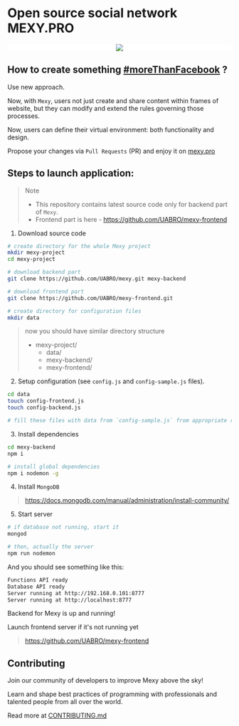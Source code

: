 # Open source social network MEXY.PRO

<div style="text-align:center;background:white;"><img src="https://raw.githubusercontent.com/UABRO/mexy-frontend/master/public/img/logo.png" style="max-height:200px"></div>

## How to create something [#moreThanFacebook](https://mexy.pro) ?

Use new approach.

Now, with `Mexy`, users not just create and share content within frames of website,
but they can modify and extend the rules governing those processes.

Now, users can define their virtual environment: both functionality and design.

Propose your changes via `Pull Requests` (PR) and enjoy it on [mexy.pro](https://mexy.pro)

## Steps to launch application:

> Note
>* This repository contains latest source code only for backend part of `Mexy`.
>* Frontend part is here - https://github.com/UABRO/mexy-frontend

1) Download source code
```bash
# create directory for the whole Mexy project
mkdir mexy-project
cd mexy-project

# download backend part
git clone https://github.com/UABRO/mexy.git mexy-backend

# download frontend part
git clone https://github.com/UABRO/mexy-frontend.git

# create directory for configuration files
mkdir data
```

> now you should have similar directory structure
> - mexy-project/
>   - data/
>   - mexy-backend/
>   - mexy-frontend/

2) Setup configuration (see `config.js` and `config-sample.js` files).

```bash
cd data
touch config-frontend.js
touch config-backend.js

# fill these files with data from `config-sample.js` from appropriate repository
```

3) Install dependencies

```bash
cd mexy-backend
npm i

# install global dependencies
npm i nodemon -g
```

4) Install `MongoDB`
> https://docs.mongodb.com/manual/administration/install-community/

5) Start server

```bash
# if database not running, start it
mongod

# then, actually the server
npm run nodemon
```

And you should see something like this:

```bash
Functions API ready
Database API ready
Server running at http://192.168.0.101:8777
Server running at http://localhost:8777
```

Backend for Mexy is up and running!

Launch frontend server if it's not running yet
> https://github.com/UABRO/mexy-frontend

## Contributing

Join our community of developers to improve Mexy above the sky!

Learn and shape best practices of programming with professionals and talented people from all over the world.

Read more at [CONTRIBUTING.md](https://github.com/UABRO/mexy/blob/master/CONTRIBUTING.md)